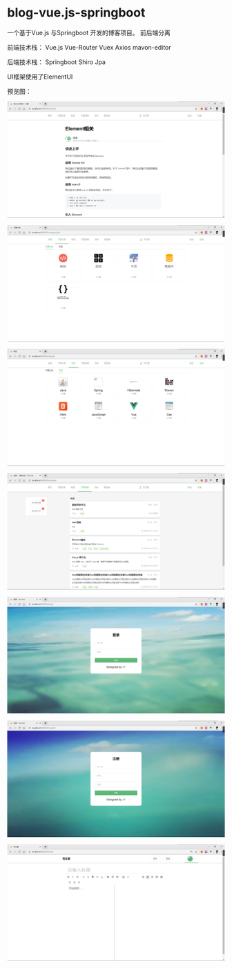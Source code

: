 # blog-vue.js-springboot

一个基于Vue.js 与Springboot 开发的博客项目。 前后端分离

前端技术栈： Vue.js Vue-Router Vuex Axios mavon-editor

后端技术栈： Springboot Shiro Jpa

UI框架使用了ElementUI

预览图：


![image](https://github.com/jy9964/blog-vue.js-springboot/blob/master/images/2.png)

![image](https://github.com/jy9964/blog-vue.js-springboot/blob/master/images/3.png)

![image](https://github.com/jy9964/blog-vue.js-springboot/blob/master/images/4.png)

![image](https://github.com/jy9964/blog-vue.js-springboot/blob/master/images/5.png)

![image](https://github.com/jy9964/blog-vue.js-springboot/blob/master/images/6.png)

![image](https://github.com/jy9964/blog-vue.js-springboot/blob/master/images/7.png)

![image](https://github.com/jy9964/blog-vue.js-springboot/blob/master/images/8.png)
